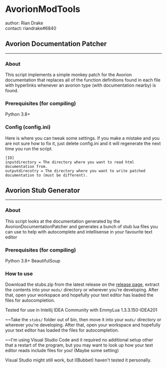 # AvorionModTools
author: Rian Drake  
contact: riandrake#6840

## Avorion Documentation Patcher
----

### About
This script implements a simple monkey patch for the Avorion documentation that replaces all of the function definitions found in each file with hyperlinks whenever an avorion type (with documentation nearby) is found.

### Prerequisites (for compiling)
Python 3.8+

### Config (config.ini)
Here is where you can tweak some settings. If you make a mistake and you are not sure how to fix it, just delete config.ini and it will regenerate the next time you run the script.

```
[IO]
inputdirectory = The directory where you want to read html documentation from.
outputdirecotry = The directory where you want to write patched documentation to (must be different).
```

## Avorion Stub Generator
----

### About
This script looks at the documentation generated by the AvorionDocumentationPatcher and generates a bunch of stub lua files you can use to help with autocomplete and intellisense in your favourite text editor

### Prerequisites (for compiling)
Python 3.8+
BeautifulSoup


### How to use
Download the stubs.zip from the latest release on the [release page](https://github.com/riandrake/AvorionModTools/releases), extract the contents into your `mods/` directory or wherever you're developing. After that, open your workspace and hopefully your text editor has loaded the files for autocompletion.

Tested for use in Intellij IDEA Community with EmmyLua 1.3.3.150-IDEA201

~~Take the `stubs/` folder out of bin, then move it into your `mods/` directory or wherever you're developing. After that, open your workspace and hopefully your text editor has loaded the files for autocompletion.

~~I'm using Visual Studio Code and it required no additional setup other that a restart of the program, but you may want to look up how your text editor reads include files for you! (Maybe some setting)

Visual Studio might still work, but I(Bubbet) haven't tested it personally.
